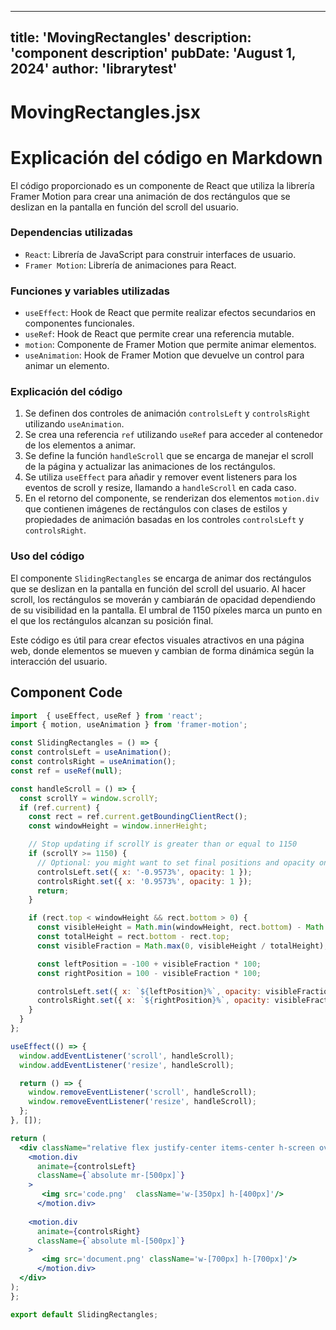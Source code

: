 ---
  title: 'MovingRectangles'
  description: 'component description'
  pubDate: 'August 1, 2024'
  author: 'librarytest'
  ---
  
  
  
  # MovingRectangles.jsx
  # Explicación del código en Markdown

El código proporcionado es un componente de React que utiliza la librería Framer Motion para crear una animación de dos rectángulos que se deslizan en la pantalla en función del scroll del usuario.

### Dependencias utilizadas
- `React`: Librería de JavaScript para construir interfaces de usuario.
- `Framer Motion`: Librería de animaciones para React.

### Funciones y variables utilizadas
- `useEffect`: Hook de React que permite realizar efectos secundarios en componentes funcionales.
- `useRef`: Hook de React que permite crear una referencia mutable.
- `motion`: Componente de Framer Motion que permite animar elementos.
- `useAnimation`: Hook de Framer Motion que devuelve un control para animar un elemento.

### Explicación del código
1. Se definen dos controles de animación `controlsLeft` y `controlsRight` utilizando `useAnimation`.
2. Se crea una referencia `ref` utilizando `useRef` para acceder al contenedor de los elementos a animar.
3. Se define la función `handleScroll` que se encarga de manejar el scroll de la página y actualizar las animaciones de los rectángulos.
4. Se utiliza `useEffect` para añadir y remover event listeners para los eventos de scroll y resize, llamando a `handleScroll` en cada caso.
5. En el retorno del componente, se renderizan dos elementos `motion.div` que contienen imágenes de rectángulos con clases de estilos y propiedades de animación basadas en los controles `controlsLeft` y `controlsRight`.

### Uso del código
El componente `SlidingRectangles` se encarga de animar dos rectángulos que se deslizan en la pantalla en función del scroll del usuario. Al hacer scroll, los rectángulos se moverán y cambiarán de opacidad dependiendo de su visibilidad en la pantalla. El umbral de 1150 píxeles marca un punto en el que los rectángulos alcanzan su posición final.

Este código es útil para crear efectos visuales atractivos en una página web, donde elementos se mueven y cambian de forma dinámica según la interacción del usuario.
  
  ## Component Code
  ```jsx
  import  { useEffect, useRef } from 'react';
import { motion, useAnimation } from 'framer-motion';

const SlidingRectangles = () => {
  const controlsLeft = useAnimation();
  const controlsRight = useAnimation();
  const ref = useRef(null);

  const handleScroll = () => {
    const scrollY = window.scrollY;
    if (ref.current) {
      const rect = ref.current.getBoundingClientRect();
      const windowHeight = window.innerHeight;

      // Stop updating if scrollY is greater than or equal to 1150
      if (scrollY >= 1150) {
        // Optional: you might want to set final positions and opacity once when reaching the threshold
        controlsLeft.set({ x: '-0.9573%', opacity: 1 });
        controlsRight.set({ x: '0.9573%', opacity: 1 });
        return;
      }

      if (rect.top < windowHeight && rect.bottom > 0) {
        const visibleHeight = Math.min(windowHeight, rect.bottom) - Math.max(0, rect.top);
        const totalHeight = rect.bottom - rect.top;
        const visibleFraction = Math.max(0, visibleHeight / totalHeight);

        const leftPosition = -100 + visibleFraction * 100;
        const rightPosition = 100 - visibleFraction * 100;

        controlsLeft.set({ x: `${leftPosition}%`, opacity: visibleFraction });
        controlsRight.set({ x: `${rightPosition}%`, opacity: visibleFraction });
      }
    }
  };

  useEffect(() => {
    window.addEventListener('scroll', handleScroll);
    window.addEventListener('resize', handleScroll);

    return () => {
      window.removeEventListener('scroll', handleScroll);
      window.removeEventListener('resize', handleScroll);
    };
  }, []);

  return (
    <div className="relative flex justify-center items-center h-screen overflow-hidden" ref={ref}>
      <motion.div
        animate={controlsLeft}
        className={`absolute mr-[500px]`}
      >
         <img src='code.png'  className='w-[350px] h-[400px]'/>
        </motion.div>
       
      <motion.div
        animate={controlsRight}
        className={`absolute ml-[500px]`}
      >
         <img src='document.png' className='w-[700px] h-[700px]'/>
        </motion.div>
    </div>
  );
};

export default SlidingRectangles;
  ```
  